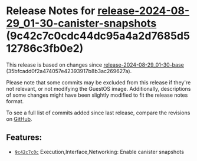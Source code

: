 Release Notes for [**release\-2024\-08\-29\_01\-30\-canister\-snapshots**](https://github.com/dfinity/ic/tree/release-2024-08-29_01-30-canister-snapshots) (9c42c7c0cdc44dc95a4a2d7685d512786c3fb0e2\)
======================================================================================================================================================================================================

This release is based on changes since [release\-2024\-08\-29\_01\-30\-base](https://dashboard.internetcomputer.org/release/35bfcadd0f2a474057e42393917b8b3ac269627a) (35bfcadd0f2a474057e42393917b8b3ac269627a).

Please note that some commits may be excluded from this release if they're not relevant, or not modifying the GuestOS image. Additionally, descriptions of some changes might have been slightly modified to fit the release notes format.

To see a full list of commits added since last release, compare the revisions on [GitHub](https://github.com/dfinity/ic/compare/release-2024-08-29_01-30-base...release-2024-08-29_01-30-canister-snapshots).

Features:
---------

* [`9c42c7c0c`](https://github.com/dfinity/ic/commit/9c42c7c0c) Execution,Interface,Networking: Enable canister snapshots
